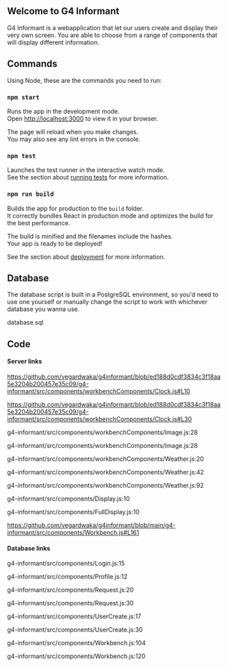 ## Welcome to G4 Informant

G4 Informant is a webapplication that let our users create and display their very own screen.
You are able to choose from a range of components that will display different information.

## Commands

Using Node, these are the commands you need to run:

### `npm start`

Runs the app in the development mode.\
Open [http://localhost:3000](http://localhost:3000) to view it in your browser.

The page will reload when you make changes.\
You may also see any lint errors in the console.

### `npm test`

Launches the test runner in the interactive watch mode.\
See the section about [running tests](https://facebook.github.io/create-react-app/docs/running-tests) for more information.

### `npm run build`

Builds the app for production to the `build` folder.\
It correctly bundles React in production mode and optimizes the build for the best performance.

The build is minified and the filenames include the hashes.\
Your app is ready to be deployed!

See the section about [deployment](https://facebook.github.io/create-react-app/docs/deployment) for more information.

## Database

The database script is built in a PostgreSQL environment,
so you'd need to use one yourself or manually change the script to work with whichever database you wanna use.

database.sql

## Code

#### Server links
https://github.com/vegardwaka/g4informant/blob/ed188d0cdf3834c3f18aa5e3204b200457e35c09/g4-informant/src/components/workbenchComponents/Clock.js#L10

https://github.com/vegardwaka/g4informant/blob/ed188d0cdf3834c3f18aa5e3204b200457e35c09/g4-informant/src/components/workbenchComponents/Clock.js#L30

g4-informant/src/components/workbenchComponents/Image.js:28

g4-informant/src/components/workbenchComponents/Image.js:28

g4-informant/src/components/workbenchComponents/Weather.js:20

g4-informant/src/components/workbenchComponents/Weather.js:42

g4-informant/src/components/workbenchComponents/Weather.js:92

g4-informant/src/components/Display.js:10

g4-informant/src/components/FullDisplay.js:10

https://github.com/vegardwaka/g4informant/blob/main/g4-informant/src/components/Workbench.js#L161

#### Database links

g4-informant/src/components/Login.js:15

g4-informant/src/components/Profile.js:12

g4-informant/src/components/Request.js:20

g4-informant/src/components/Request.js:30

g4-informant/src/components/UserCreate.js:17

g4-informant/src/components/UserCreate.js:30

g4-informant/src/components/Workbench.js:104

g4-informant/src/components/Workbench.js:120
